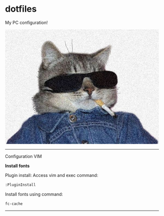 # dotfiles
My PC configuration! 

![Cat Cool](img/Am-I-too-cool-for-aww_.jpeg)

---
Configuration VIM

**Install fonts**

Plugin install:
Access vim and exec command:

```bash
:PluginInstall
```
Install fonts using command:

```bash
fc-cache
```
---
